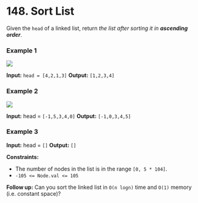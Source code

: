 # 148. Sort List

Given the `head` of a linked list, return _the list after sorting it in **ascending order**_.

### Example 1

![](https://assets.leetcode.com/uploads/2020/09/14/sort_list_1.jpg)

**Input:** `head = [4,2,1,3]`
**Output:** `[1,2,3,4]`

### Example 2

![](https://assets.leetcode.com/uploads/2020/09/14/sort_list_2.jpg)

**Input:** head = `[-1,5,3,4,0]`
**Output:** `[-1,0,3,4,5]`

### Example 3

**Input:** head = `[]`
**Output:** `[]`

**Constraints:**

-   The number of nodes in the list is in the range `[0, 5 * 104]`.
-   `-105 <= Node.val <= 105`

**Follow up:** Can you sort the linked list in `O(n logn)` time and `O(1)` memory (i.e. constant space)?
